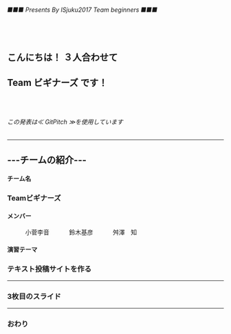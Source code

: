 ###### ■■■ Presents By ISjuku2017 Team beginners ■■■
### 　
## こんにちは！ ３人合わせて
## Team ビギナーズ です！
### 　
###### この発表は≪ GitPitch ≫を使用しています
---
## ---チームの紹介---
#### チーム名
### Teamビギナーズ
#### メンバー
　　　小菅李音
　　　鈴木基彦
　　　舛澤　知
#### 演習テーマ
### テキスト投稿サイトを作る
---


### 3枚目のスライド


---


### おわり
